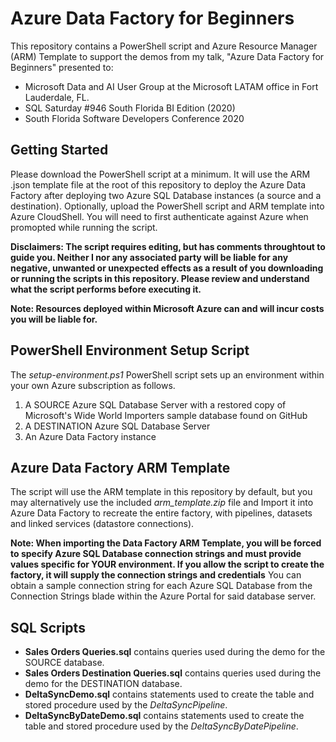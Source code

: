 # Azure Data Factory for Beginners

This repository contains a PowerShell script and Azure Resource Manager (ARM) Template to support the demos from my talk, "Azure Data Factory for Beginners" presented to:
* Microsoft Data and AI User Group at the Microsoft LATAM office in Fort Lauderdale, FL.
* SQL Saturday #946 South Florida BI Edition (2020)
* South Florida Software Developers Conference 2020

## Getting Started
Please download the PowerShell script at a minimum.  It will use the ARM .json template file at the root of this repository to deploy the Azure Data Factory after deploying two Azure SQL Database instances (a source and a destination).  Optionally, upload the PowerShell script and ARM template into Azure CloudShell.  You will need to first authenticate against Azure when promopted while running the script. 

__Disclaimers: The script requires editing, but has comments throughtout to guide you.  Neither I nor any associated party will be liable for any negative, unwanted or unexpected effects as a result of you downloading or running the scripts in this repository.  Please review and understand what the script performs before executing it.__

__Note: Resources deployed within Microsoft Azure can and will incur costs you will be liable for.__

## PowerShell Environment Setup Script
The _setup-environment.ps1_ PowerShell script sets up an environment within your own Azure subscription as follows.

1. A SOURCE Azure SQL Database Server with a restored copy of Microsoft's Wide World Importers sample database found on GitHub
2. A DESTINATION Azure SQL Database Server
3. An Azure Data Factory instance

## Azure Data Factory ARM Template
The script will use the ARM template in this repository by default, but you may alternatively use the included _arm_template.zip_ file and Import it into Azure Data Factory to recreate the entire factory, with pipelines, datasets and linked services (datastore connections).

__Note: When importing the Data Factory ARM Template, you will be forced to specify Azure SQL Database connection strings and must provide values specific for YOUR environment.  If you allow the script to create the factory, it will supply the connection strings and credentials__  You can obtain a sample connection string for each Azure SQL Database from the Connection Strings blade within the Azure Portal for said database server.

## SQL Scripts
* __Sales Orders Queries.sql__ contains queries used during the demo for the SOURCE database.
* __Sales Orders Destination Queries.sql__ contains queries used during the demo for the DESTINATION database.
* __DeltaSyncDemo.sql__ contains statements used to create the table and stored procedure used by the _DeltaSyncPipeline_.
* __DeltaSyncByDateDemo.sql__ contains statements used to create the table and stored procedure used by the _DeltaSyncByDatePipeline_.
